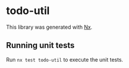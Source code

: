# todo-util

This library was generated with [Nx](https://nx.dev).

## Running unit tests

Run `nx test todo-util` to execute the unit tests.
